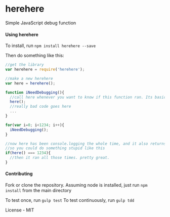 # herehere
Simple JavaScript debug function

#### Using herehere

To install, run `npm install herehere --save`

Then do something like this:

``` javascript
//get the library
var herehere = require('herehere');

//make a new herehere
var here = herehere();

function iNeedDebugging(){
  //call here whenever you want to know if this function ran. Its basically a counter.
  here();
  //really bad code goes here
  ...
}

for(var i=0; i<1234; i++){
  iNeedDebugging();
}

//now here has been console.logging the whole time, and it also returns the current count
//so you could do something stupid like this
if(here() === 1234){
  //then it ran all those times. pretty great.
}
```

#### Contributing

Fork or clone the repository. Assuming node is installed, just run `npm install` from the main directory

To test once, run `gulp test`
To test continuously, run `gulp tdd`




License - MIT
